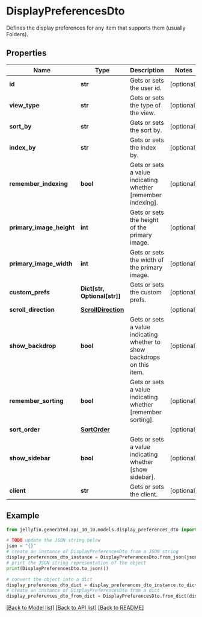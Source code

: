 # DisplayPreferencesDto

Defines the display preferences for any item that supports them (usually Folders).

## Properties

Name | Type | Description | Notes
------------ | ------------- | ------------- | -------------
**id** | **str** | Gets or sets the user id. | [optional] 
**view_type** | **str** | Gets or sets the type of the view. | [optional] 
**sort_by** | **str** | Gets or sets the sort by. | [optional] 
**index_by** | **str** | Gets or sets the index by. | [optional] 
**remember_indexing** | **bool** | Gets or sets a value indicating whether [remember indexing]. | [optional] 
**primary_image_height** | **int** | Gets or sets the height of the primary image. | [optional] 
**primary_image_width** | **int** | Gets or sets the width of the primary image. | [optional] 
**custom_prefs** | **Dict[str, Optional[str]]** | Gets or sets the custom prefs. | [optional] 
**scroll_direction** | [**ScrollDirection**](ScrollDirection.md) |  | [optional] 
**show_backdrop** | **bool** | Gets or sets a value indicating whether to show backdrops on this item. | [optional] 
**remember_sorting** | **bool** | Gets or sets a value indicating whether [remember sorting]. | [optional] 
**sort_order** | [**SortOrder**](SortOrder.md) |  | [optional] 
**show_sidebar** | **bool** | Gets or sets a value indicating whether [show sidebar]. | [optional] 
**client** | **str** | Gets or sets the client. | [optional] 

## Example

```python
from jellyfin.generated.api_10_10.models.display_preferences_dto import DisplayPreferencesDto

# TODO update the JSON string below
json = "{}"
# create an instance of DisplayPreferencesDto from a JSON string
display_preferences_dto_instance = DisplayPreferencesDto.from_json(json)
# print the JSON string representation of the object
print(DisplayPreferencesDto.to_json())

# convert the object into a dict
display_preferences_dto_dict = display_preferences_dto_instance.to_dict()
# create an instance of DisplayPreferencesDto from a dict
display_preferences_dto_from_dict = DisplayPreferencesDto.from_dict(display_preferences_dto_dict)
```
[[Back to Model list]](README.md#documentation-for-models) [[Back to API list]](README.md#documentation-for-api-endpoints) [[Back to README]](README.md)


